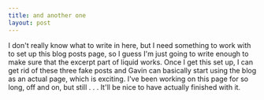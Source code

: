 ```yaml
---
title: and another one
layout: post
---
```

I don't really know what to write in here, but I need something to work with to set up this blog posts page, so I guess I'm just going to write enough to make sure that the excerpt part of liquid works. Once I get this set up, I can get rid of these three fake posts and Gavin can basically start using the blog as an actual page, which is exciting. I've been working on this page for so long, off and on, but still . . . It'll be nice to have actually finished with it.  